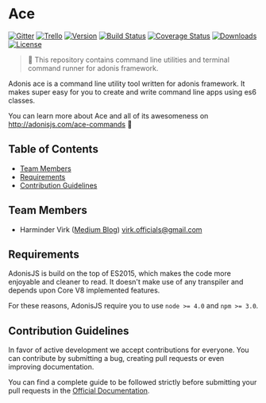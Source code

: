 # Ace

[![Gitter](https://img.shields.io/badge/+%20GITTER-JOIN%20CHAT%20%E2%86%92-1DCE73.svg?style=flat-square)](https://gitter.im/adonisjs/adonis-framework)
[![Trello](https://img.shields.io/badge/TRELLO-%E2%86%92-89609E.svg?style=flat-square)](https://trello.com/b/yzpqCgdl/adonis-for-humans)
[![Version](https://img.shields.io/npm/v/adonis-ace.svg?style=flat-square)](https://www.npmjs.com/package/adonis-ace)
[![Build Status](https://img.shields.io/travis/adonisjs/ace/master.svg?style=flat-square)](https://travis-ci.org/adonisjs/ace)
[![Coverage Status](https://img.shields.io/coveralls/adonisjs/ace/master.svg?style=flat-square)](https://coveralls.io/github/adonisjs/ace?branch=master)
[![Downloads](https://img.shields.io/npm/dt/adonis-ace.svg?style=flat-square)](https://www.npmjs.com/package/adonis-ace)
[![License](https://img.shields.io/npm/l/adonis-ace.svg?style=flat-square)](https://opensource.org/licenses/MIT)

> :pray: This repository contains command line utilities and terminal command runner for adonis framework.

Adonis ace is a command line utility tool written for adonis framework. It makes super easy for you to create and write command line apps using es6 classes.

You can learn more about Ace and all of its awesomeness on http://adonisjs.com/ace-commands :evergreen_tree:

## Table of Contents

* [Team Members](#team-members)
* [Requirements](#requirements)
* [Contribution Guidelines](#contribution-guidelines)

## <a name="team-members"></a>Team Members

* Harminder Virk ([Medium Blog](https://medium.com/@amanvirk)) <virk.officials@gmail.com>

## <a name="requirements"></a>Requirements

AdonisJS is build on the top of ES2015, which makes the code more enjoyable and cleaner to read. It doesn't make use of any transpiler and depends upon Core V8 implemented features.

For these reasons, AdonisJS require you to use `node >= 4.0` and `npm >= 3.0`.

## <a name="contribution-guidelines"></a>Contribution Guidelines

In favor of active development we accept contributions for everyone. You can contribute by submitting a bug, creating pull requests or even improving documentation.

You can find a complete guide to be followed strictly before submitting your pull requests in the [Official Documentation](http://adonisjs.com/docs/2.0/contributing).
